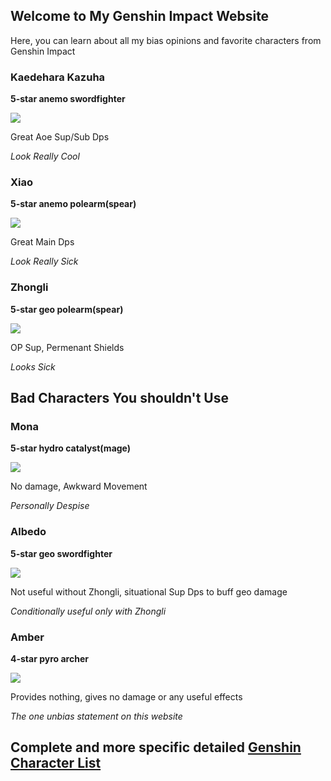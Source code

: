 ## Welcome to My Genshin Impact Website

Here, you can learn about all my bias opinions and favorite characters from Genshin Impact

### Kaedehara Kazuha

**5-star anemo swordfighter**

![](https://encrypted-tbn0.gstatic.com/images?q=tbn:ANd9GcQQpslIJLvgC7L-tpYRwAKHii54qH3pdEnGKA&usqp=CAU)

Great Aoe Sup/Sub Dps

_Look Really Cool_

### Xiao

**5-star anemo polearm(spear)**

![](https://tse4.mm.bing.net/th?id=OIP.VUztZ8rNha36-f91OyaTtQHaEK&pid=Api&P=0&w=281&h=159)

Great Main Dps

_Look Really Sick_

### Zhongli

**5-star geo polearm(spear)**

![](https://tse2.mm.bing.net/th?id=OIP.QSqThEbe-NP1lPa3vXpLnAHaEK&pid=Api&P=0&w=277&h=157)

OP Sup, Permenant Shields

_Looks Sick_

## Bad Characters You shouldn't Use

### Mona

**5-star hydro catalyst(mage)**

![](https://tse3.mm.bing.net/th?id=OIP.3WYQT4dThQHLgLYNUjOhCgHaEK&pid=Api&P=0&w=309&h=174)

No damage, Awkward Movement

_Personally Despise_

### Albedo

**5-star geo swordfighter**

![](https://tse3.mm.bing.net/th?id=OIP.R0qdWH9iL6VjlPrjep98ZAHaEc&pid=Api&P=0&w=302&h=182)

Not useful without Zhongli, situational Sup Dps to buff geo damage

_Conditionally useful only with Zhongli_

### Amber

**4-star pyro archer**

![](https://tse4.mm.bing.net/th?id=OIP.9GzstL9ypVX5bkGy8vb11AHaEK&pid=Api&P=0&w=312&h=176)

Provides nothing, gives no damage or any useful effects

_The one unbias statement on this website_



## Complete and more specific detailed [Genshin Character List](https://zilliongamer.com/genshin-impact/c/wiki/genshin-impact-characters-list)
